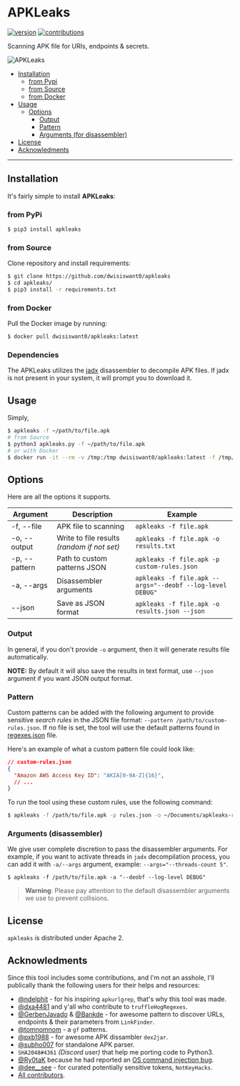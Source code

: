 # APKLeaks
[![version](https://badge.fury.io/gh/dwisiswant0%2fapkleaks.svg)](https://badge.fury.io/gh/dwisiswant0%2fapkleaks.svg)
[![contributions](https://img.shields.io/badge/contributions-welcome-brightgreen.svg?style=flat)](https://github.com/dwisiswant0/apkleaks/issues)

Scanning APK file for URIs, endpoints & secrets.

<img src="https://user-images.githubusercontent.com/25837540/111927529-a4ade080-8ae3-11eb-800a-b764ab1242e1.jpg" alt="APKLeaks">

- [Installation](#installation)
  - [from Pypi](#from-pypi)
  - [from Source](#from-source)
  - [from Docker](#from-docker)
- [Usage](#usage)
  - [Options](#options)
    - [Output](#output)
    - [Pattern](#pattern)
    - [Arguments (for disassembler)](#arguments-for-disassembler)
- [License](#license)
- [Acknowledments](#acknowledments)

---

## Installation

It's fairly simple to install **APKLeaks**:

### from PyPi

```bash
$ pip3 install apkleaks
```

### from Source

Clone repository and install requirements:

```bash
$ git clone https://github.com/dwisiswant0/apkleaks
$ cd apkleaks/
$ pip3 install -r requirements.txt
```

### from Docker

Pull the Docker image by running:

```bash
$ docker pull dwisiswant0/apkleaks:latest
```

### Dependencies

The APKLeaks utilizes the [jadx](https://github.com/skylot/jadx) disassembler to decompile APK files. If jadx is not present in your system, it will prompt you to download it.

## Usage

Simply,

```bash
$ apkleaks -f ~/path/to/file.apk
# from Source
$ python3 apkleaks.py -f ~/path/to/file.apk
# or with Docker
$ docker run -it --rm -v /tmp:/tmp dwisiswant0/apkleaks:latest -f /tmp/file.apk
```

## Options

Here are all the options it supports.

| **Argument**  	| **Description**                             	| **Example**                                                   |
|---------------	|---------------------------------------------	|-------------------------------------------------------------  |
| -f, --file    	| APK file to scanning                        	| `apkleaks -f file.apk`                                        |
| -o, --output  	| Write to file results _(random if not set)_ 	| `apkleaks -f file.apk -o results.txt`                         |
| -p, --pattern 	| Path to custom patterns JSON                	| `apkleaks -f file.apk -p custom-rules.json`                   |
| -a, --args    	| Disassembler arguments                      	| `apkleaks -f file.apk --args="--deobf --log-level DEBUG"`     |
|     --json      | Save as JSON format                         	| `apkleaks -f file.apk -o results.json --json`                 |

### Output

In general, if you don't provide `-o` argument, then it will generate results file automatically.

**NOTE:** By default it will also save the results in text format, use `--json` argument if you want JSON output format.

### Pattern

Custom patterns can be added with the following argument to provide sensitive _search rules_ in the JSON file format: `--pattern /path/to/custom-rules.json`. If no file is set, the tool will use the default patterns found in [regexes.json](https://github.com/dwisiswant0/apkleaks/blob/master/config/regexes.json) file.

Here's an example of what a custom pattern file could look like:

```json
// custom-rules.json
{
  "Amazon AWS Access Key ID": "AKIA[0-9A-Z]{16}",
  // ...
}
```

To run the tool using these custom rules, use the following command:

```bash
$ apkleaks -f /path/to/file.apk -p rules.json -o ~/Documents/apkleaks-results.txt
```

### Arguments (disassembler)

We give user complete discretion to pass the disassembler arguments. For example, if you want to activate threads in `jadx` decompilation process, you can add it with `-a/--args` argument, example: `--args="--threads-count 5"`.

```
$ apkleaks -f /path/to/file.apk -a "--deobf --log-level DEBUG"
```

> **Warning**:
> Please pay attention to the default disassembler arguments we use to prevent collisions.

## License

`apkleaks` is distributed under Apache 2.

## Acknowledments

Since this tool includes some contributions, and I'm not an asshole, I'll publically thank the following users for their helps and resources:

- [@ndelphit](https://github.com/ndelphit) - for his inspiring `apkurlgrep`, that's why this tool was made.
- [@dxa4481](https://github.com/dxa4481) and y'all who contribute to `truffleHogRegexes`.
- [@GerbenJavado](https://github.com/GerbenJavado) & [@Bankde](https://github.com/Bankde) - for awesome pattern to discover URLs, endpoints & their parameters from `LinkFinder`.
- [@tomnomnom](https://github.com/tomnomnom/gf) - a `gf` patterns.
- [@pxb1988](https://github.com/pxb1988) - for awesome APK dissambler `dex2jar`.
- [@subho007](https://github.com/ph4r05) for standalone APK parser.
- `SHA2048#4361` _(Discord user)_ that help me porting code to Python3.
- [@Ry0taK](https://github.com/Ry0taK) because he had reported an [OS command injection bug](https://github.com/dwisiswant0/apkleaks/security/advisories/GHSA-8434-v7xw-8m9x).
- [@dee__see](https://twitter.com/dee__see) - for curated potentially sensitive tokens, `NotKeyHacks`.
- [All contributors](https://github.com/dwisiswant0/apkleaks/graphs/contributors).
